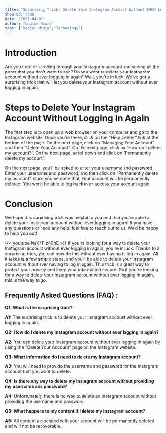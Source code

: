 ```yaml
---
title: "Surprising Trick: Delete Your Instagram Account Without EVER Logging In Again!"
ShowToc: true 
date: "2023-04-03"
author: "Louise Moore" 
tags: ["Social Media","Technology"]
---
```

# Introduction

Are you tired of scrolling through your Instagram account and seeing all the posts that you don’t want to see? Do you want to delete your Instagram account without ever logging in again? Well, you’re in luck! We’ve got a surprising trick that will let you delete your Instagram account without ever logging in again. 

# Steps to Delete Your Instagram Account Without Logging In Again

The first step is to open up a web browser on your computer and go to the Instagram website. Once you’re there, click on the “Help Center” link at the bottom of the page. On the next page, click on “Managing Your Account” and then “Delete Your Account”. On the next page, click on “How do I delete my account?”. On the next page, scroll down and click on “Permanently delete my account”. 

On the next page, you’ll be asked to enter your username and password. Enter your username and password, and then click on “Permanently delete my account”. Once you’ve done that, your account will be permanently deleted. You won’t be able to log back in or access your account again. 

# Conclusion

We hope this surprising trick was helpful to you and that you’re able to delete your Instagram account without ever logging in again! If you have any questions or need any help, feel free to reach out to us. We’d be happy to help you out!

{{< youtube NsKYFlz49nE >}} 
If you're looking for a way to delete your Instagram account without ever logging in again, you're in luck. Thanks to a surprising trick, you can now do this without ever having to log in again. All it takes is a few simple steps, and you'll be able to delete your Instagram account without ever having to log in again. This trick is a great way to protect your privacy and keep your information secure. So if you're looking for a way to delete your Instagram account without ever logging in again, this is the way to go.

## Frequently Asked Questions (FAQ) :
**Q1: What is the surprising trick?**

**A1:** The surprising trick is to delete your Instagram account without ever logging in again.

**Q2: How do I delete my Instagram account without ever logging in again?**

**A2:** You can delete your Instagram account without ever logging in again by using the “Delete Your Account” page on the Instagram website.

**Q3: What information do I need to delete my Instagram account?**

**A3:** You will need to provide the username and password for the Instagram account that you want to delete.

**Q4: Is there any way to delete my Instagram account without providing my username and password?**

**A4:** Unfortunately, there is no way to delete an Instagram account without providing the username and password.

**Q5: What happens to my content if I delete my Instagram account?**

**A5:** All content associated with your account will be permanently deleted and will not be recoverable.


